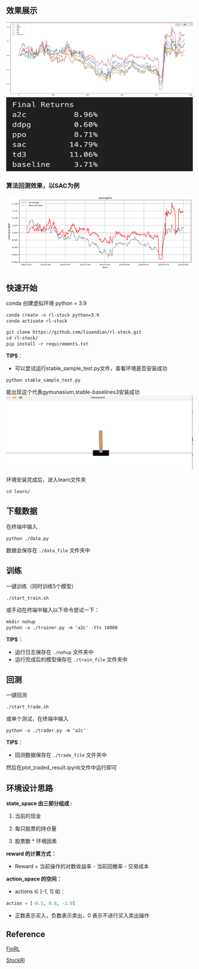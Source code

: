 ## 效果展示 
<img src="./assets/result_picture.png" width="800" height="200" />
<img src="./assets/result.jpg" width="800" height="200" />

### 算法回测效果，以SAC为例
<img src="./assets/sac_output.png" width="800" height="200" />

## 快速开始
conda 创建虚拟环境 python = 3.9
```shell
conda create -n rl-stock python=3.9 
conda activate rl-stock
```

```shell
git clone https://github.com/liuandian/rl-stock.git
cd rl-stock/
pip install -r requirements.txt
```

**TIPS**：

* 可以尝试运行stable_sample_test.py文件，查看环境是否安装成功

```shell
python stable_sample_test.py
```

能出现这个代表gymunasium,stable-baselines3安装成功
<img src="./assets/test.jpg" width="800" height="200" />


环境安装完成后，进入learn文件夹
```shell
cd learn/
```

## 下载数据

在终端中输入

```shell
python ./data.py
```

数据会保存在 `./data_file` 文件夹中




## 训练
一键训练（同时训练5个模型）
```shell
./start_train.sh
```

或手动在终端中输入以下命令尝试一下：

```shell
mkdir nohup
python -u ./trainer.py -m 'a2c' -tts 10000 
```

**TIPS**：

* 运行日志保存在 `./nohup` 文件夹中
* 运行完成后的模型保存在 `./train_file` 文件夹中


## 回测
一键回测
```shell
./start_trade.sh
```
或单个测试，在终端中输入

```shell
python -u ./trader.py -m 'a2c'
```
**TIPS**：

* 回测数据保存在 `./trade_file` 文件夹中


然后在plot_traded_result.ipynb文件中运行即可

## 环境设计思路

**state_space 由三部分组成 :** 

1. 当前的现金

3. 每只股票的持仓量

4. 股票数 * 环境因素


**reward 的计算方式：**

* Reward = 当前操作的对数收益率 - 当前回撤率 - 交易成本


**action_space 的空间：**

* actions ∈ [-1, 1]
如：
```python
action = [-0.5, 0.8, -1.0]
```
* 正数表示买入，负数表示卖出，0 表示不进行买入卖出操作


## Reference

[FinRL](https://github.com/AI4Finance-LLC/FinRL)

[StockRl](https://github.com/sunnyswag/StockRL.git)
